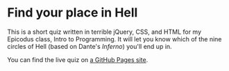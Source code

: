 # Find your place in Hell
This is a short quiz written in terrible jQuery, CSS, and HTML for my Epicodus class, Intro to Programming. It will let you know which of the nine circles of Hell (based on Dante's _Inferno_) you'll end up in.

You can find the live quiz on [a GitHub Pages site](https://jeansjacket.github.io/hell-quiz).
